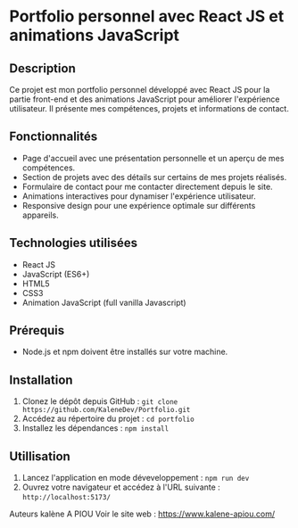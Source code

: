 # Portfolio personnel avec React JS et animations JavaScript

## Description

Ce projet est mon portfolio personnel développé avec React JS pour la partie front-end et des animations JavaScript pour améliorer l'expérience utilisateur. Il présente mes compétences, projets et informations de contact.

## Fonctionnalités
- Page d'accueil avec une présentation personnelle et un aperçu de mes compétences.
- Section de projets avec des détails sur certains de mes projets réalisés.
- Formulaire de contact pour me contacter directement depuis le site.
- Animations interactives pour dynamiser l'expérience utilisateur.
- Responsive design pour une expérience optimale sur différents appareils.

## Technologies utilisées
- React JS
- JavaScript (ES6+)
- HTML5
- CSS3
- Animation JavaScript (full vanilla Javascript)

## Prérequis
- Node.js et npm doivent être installés sur votre machine.

## Installation
1. Clonez le dépôt depuis GitHub : `git clone https://github.com/KaleneDev/Portfolio.git`
2. Accédez au répertoire du projet : `cd portfolio`
3. Installez les dépendances : `npm install`

## Utillisation
1. Lancez l'application en mode déveveloppement : `npm run dev`
2. Ouvrez votre navigateur et accédez à l'URL suivante : `http://localhost:5173/`

Auteurs
kalène A PIOU
Voir le site web : https://www.kalene-apiou.com/